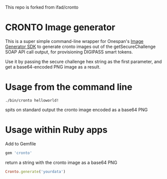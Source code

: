 This repo is forked from ifad/cronto

# CRONTO Image generator

This is a super simple command-line wrapper for Onespan's [Image Generator SDK][Onespan-IMG-SDK]
to generate cronto images out of the getSecureChallenge SOAP API call output, for provisioning
DIGIPASS smart tokens.

Use it by passing the secure challenge hex string as the first parameter, and get a base64-encoded
PNG image as a result.

# Usage from the command line

```
./bin/cronto helloworld!
```

spits on standard output the cronto image encoded as a base64 PNG

# Usage within Ruby apps

Add to Gemfile

```ruby
gem 'cronto'
```

return a string with the cronto image as a base64 PNG

```ruby
Cronto.generate('yourdata')
```

[Onespan-IMG-SDK]: https://community.onespan.com/documentation/mobile-security-suite/guides/integration-guides/developer/generate-crontosign-and-cronto-dynamic-images-image-generator-sdk
